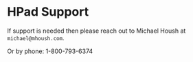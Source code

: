 # HPad Support

If support is needed then please reach out to Michael Housh at `michael@mhoush.com`.

Or by phone: 1-800-793-6374

